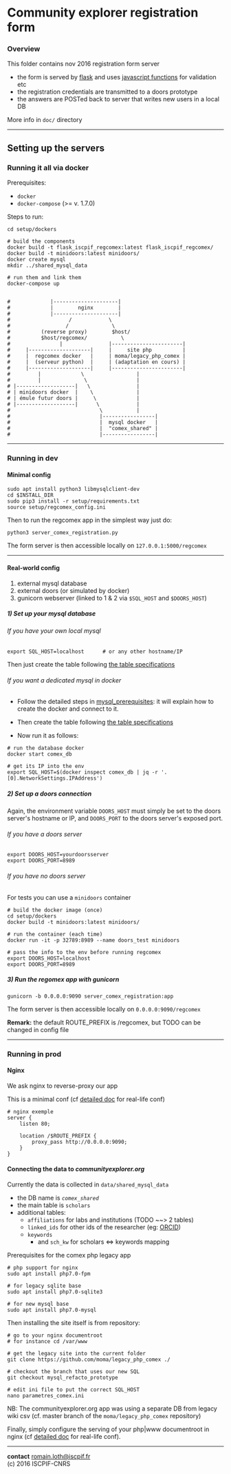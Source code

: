 Community explorer registration form
=====================================


### Overview
This folder contains nov 2016 registration form server

  - the form is served by [flask](http://flask.pocoo.org/) and uses [javascript functions](https://github.com/moma/regcomex/blob/master/static/js/comex_reg_form_controllers.js) for validation etc  
  - the registration credentials are transmitted to a doors prototype  
  - the answers are POSTed back to server that writes new users in a local DB  

More info in `doc/` directory

-------

## Setting up the servers

### Running it all via docker
Prerequisites:
  - `docker`
  - `docker-compose` (>= v. 1.7.0)  

Steps to run:
```
cd setup/dockers

# build the components
docker build -t flask_iscpif_regcomex:latest flask_iscpif_regcomex/
docker build -t minidoors:latest minidoors/
docker create mysql
mkdir ../shared_mysql_data

# run them and link them
docker-compose up


#             |---------------------|
#             |        nginx        |
#             |---------------------|
#                   /            \
#                  /              \
#          (reverse proxy)        $host/
#          $host/regcomex/           \
#                |               |-----------------------|
#     |--------------------|     |     site php          |
#     |  regcomex docker   |     | moma/legacy_php_comex |
#     |  (serveur python)  |     | (adaptation en cours) |
#     |--------------------|     |-----------------------|
#         |             \                 |
#         |              \                |
# |-------------------|   \               |
# | minidoors docker  |    \              |
# | émule futur doors |     \             |
# |-------------------|      \            |
#                             \           |
#                             |-----------------|
#                             |  mysql docker   |
#                             |  "comex_shared" |
#                             |-----------------|

```

-------

### Running in dev

#### Minimal config
```
sudo apt install python3 libmysqlclient-dev
cd $INSTALL_DIR
sudo pip3 install -r setup/requirements.txt
source setup/regcomex_config.ini
```

Then to run the regcomex app in the simplest way just do:
```
python3 server_comex_registration.py
```
The form server is then accessible locally on `127.0.0.1:5000/regcomex`  

-------

#### Real-world config
  1. external mysql database  
  2. external doors (or simulated by docker)  
  3. gunicorn webserver (linked to 1 & 2 via `$SQL_HOST` and `$DOORS_HOST`)  

##### 1) Set up your mysql database

###### If you have your own local mysql
```
export SQL_HOST=localhost      # or any other hostname/IP
```
Then just create the table following [the table specifications](https://github.com/moma/regcomex/blob/master/doc/table_specifications.md)

###### If you want a dedicated mysql in docker

  - Follow the detailed steps in [mysql_prerequisites](https://github.com/moma/regcomex/blob/master/setup/dockers/mysql_prerequisites.md): it will explain how to create the docker and connect to it.

  - Then create the table following [the table specifications](https://github.com/moma/regcomex/blob/master/doc/table_specifications.md)
  - Now run it as follows:

```
# run the database docker
docker start comex_db

# get its IP into the env
export SQL_HOST=$(docker inspect comex_db | jq -r '.[0].NetworkSettings.IPAddress')
```

##### 2) Set up a doors connection
Again, the environment variable `DOORS_HOST` must simply be set to the doors server's hostname or IP, and `DOORS_PORT` to the doors server's exposed port.

###### If you have a doors server
```
export DOORS_HOST=yourdoorsserver
export DOORS_PORT=8989
```

###### If you have no doors server

For tests you can use a `minidoors` container
```
# build the docker image (once)
cd setup/dockers
docker build -t minidoors:latest minidoors/

# run the container (each time)
docker run -it -p 32789:8989 --name doors_test minidoors

# pass the info to the env before running regcomex
export DOORS_HOST=localhost
export DOORS_PORT=8989
```

##### 3) Run the regomex app with gunicorn
```
gunicorn -b 0.0.0.0:9090 server_comex_registration:app
```

The form server is then accessible locally on `0.0.0.0:9090/regcomex`  

**Remark:** the default ROUTE_PREFIX is /regcomex, but TODO can be changed in config file  

-------

### Running in prod

#### Nginx
We ask nginx to reverse-proxy our app

This is a minimal conf (cf [detailed doc](https://github.com/moma/regcomex/blob/master/doc/nginx_conf.md) for real-life conf)

```
# nginx exemple
server {
    listen 80;

    location /$ROUTE_PREFIX {
        proxy_pass http://0.0.0.0:9090;
    }
}
```

#### Connecting the data to *communityexplorer.org*
Currently the data is collected in `data/shared_mysql_data`
  - the DB name is *`comex_shared`*  
  - the main table is `scholars`
  - additional tables:
    - `affiliations` for labs and institutions (TODO ~~> 2 tables)
    - `linked_ids` for other ids of the researcher (eg: [ORCID](http://orcid.org/))
    - `keywords`
      - and `sch_kw` for scholars <=> keywords mapping

Prerequisites for the comex php legacy app
```
# php support for nginx
sudo apt install php7.0-fpm

# for legacy sqlite base
sudo apt install php7.0-sqlite3

# for new mysql base
sudo apt install php7.0-mysql
```

Then installing the site itself is from repository:
```
# go to your nginx documentroot
# for instance cd /var/www

# get the legacy site into the current folder
git clone https://github.com/moma/legacy_php_comex ./

# checkout the branch that uses our new SQL
git checkout mysql_refacto_prototype

# edit ini file to put the correct SQL_HOST
nano parametres_comex.ini
```

NB: The communityexplorer.org app was using a separate DB from legacy wiki csv (cf. master branch of the `moma/legacy_php_comex` repository)

Finally, simply configure the serving of your php|www documentroot in nginx (cf [detailed doc](https://github.com/moma/regcomex/blob/master/doc/nginx_conf.md) for real-life conf).

-------

**contact** romain.loth@iscpif.fr  
(c) 2016 ISCPIF-CNRS  
